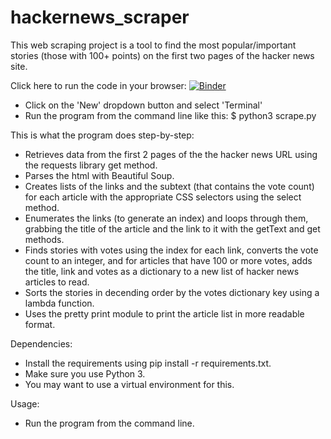 # hackernews_scraper

This web scraping project is a tool to find the most popular/important stories (those with 100+ points) on the first two pages of the hacker news site.

Click here to run the code in your browser:
[![Binder](https://mybinder.org/badge_logo.svg)](https://mybinder.org/v2/gh/kdhenderson/hackernews_scraper/master)
  - Click on the 'New' dropdown button and select 'Terminal'
  - Run the program from the command line like this:
	$ python3 scrape.py

This is what the program does step-by-step:
  - Retrieves data from the first 2 pages of the the hacker news URL using the requests library get method.
  - Parses the html with Beautiful Soup.
  - Creates lists of the links and the subtext (that contains the vote count) for each article with the appropriate CSS selectors using the select method.
  - Enumerates the links (to generate an index) and loops through them, grabbing the title of the article and the link to it with the getText and get methods.
  - Finds stories with votes using the index for each link, converts the vote count to an integer, and for articles that have 100 or more votes, adds the title, link and votes as a dictionary to a new list of hacker news articles to read.
  - Sorts the stories in decending order by the votes dictionary key using a lambda function. 
  - Uses the pretty print module to print the article list in more readable format.


Dependencies:
  - Install the requirements using pip install -r requirements.txt.
  - Make sure you use Python 3.
  - You may want to use a virtual environment for this.


Usage:
  - Run the program from the command line.

